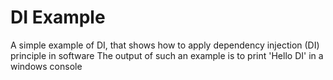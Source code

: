 # DI Example
A simple example of DI, that shows how to apply dependency injection (DI) principle in software
The output of such an example is to print 'Hello DI' in a windows console
